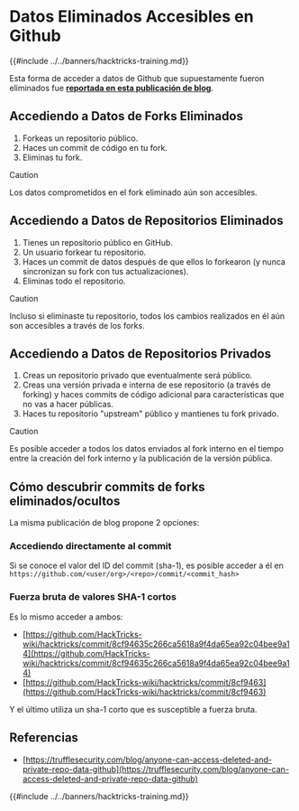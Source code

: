 # Datos Eliminados Accesibles en Github

{{#include ../../banners/hacktricks-training.md}}

Esta forma de acceder a datos de Github que supuestamente fueron eliminados fue [**reportada en esta publicación de blog**](https://trufflesecurity.com/blog/anyone-can-access-deleted-and-private-repo-data-github).

## Accediendo a Datos de Forks Eliminados

1. Forkeas un repositorio público.
2. Haces un commit de código en tu fork.
3. Eliminas tu fork.

> [!CAUTION]
> Los datos comprometidos en el fork eliminado aún son accesibles.

## Accediendo a Datos de Repositorios Eliminados

1. Tienes un repositorio público en GitHub.
2. Un usuario forkear tu repositorio.
3. Haces un commit de datos después de que ellos lo forkearon (y nunca sincronizan su fork con tus actualizaciones).
4. Eliminas todo el repositorio.

> [!CAUTION]
> Incluso si eliminaste tu repositorio, todos los cambios realizados en él aún son accesibles a través de los forks.

## Accediendo a Datos de Repositorios Privados

1. Creas un repositorio privado que eventualmente será público.
2. Creas una versión privada e interna de ese repositorio (a través de forking) y haces commits de código adicional para características que no vas a hacer públicas.
3. Haces tu repositorio "upstream" público y mantienes tu fork privado.

> [!CAUTION]
> Es posible acceder a todos los datos enviados al fork interno en el tiempo entre la creación del fork interno y la publicación de la versión pública.

## Cómo descubrir commits de forks eliminados/ocultos

La misma publicación de blog propone 2 opciones:

### Accediendo directamente al commit

Si se conoce el valor del ID del commit (sha-1), es posible acceder a él en `https://github.com/<user/org>/<repo>/commit/<commit_hash>`

### Fuerza bruta de valores SHA-1 cortos

Es lo mismo acceder a ambos:

- [https://github.com/HackTricks-wiki/hacktricks/commit/8cf94635c266ca5618a9f4da65ea92c04bee9a14](https://github.com/HackTricks-wiki/hacktricks/commit/8cf94635c266ca5618a9f4da65ea92c04bee9a14)
- [https://github.com/HackTricks-wiki/hacktricks/commit/8cf9463](https://github.com/HackTricks-wiki/hacktricks/commit/8cf9463)

Y el último utiliza un sha-1 corto que es susceptible a fuerza bruta.

## Referencias

- [https://trufflesecurity.com/blog/anyone-can-access-deleted-and-private-repo-data-github](https://trufflesecurity.com/blog/anyone-can-access-deleted-and-private-repo-data-github)

{{#include ../../banners/hacktricks-training.md}}
